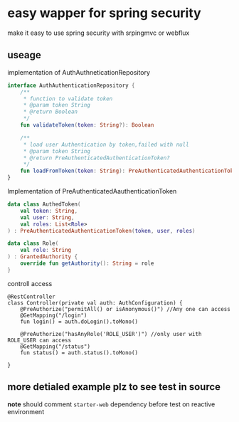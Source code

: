 # easy wapper for spring security
make it easy to use spring security with srpingmvc or webflux

## useage
implementation of AuthAuthneticationRepository
```kotlin
interface AuthAuthenticationRepository {
	/**
	 * function to validate token
	 * @param token String
	 * @return Boolean
	 */
	fun validateToken(token: String?): Boolean

	/**
	 * load user Authentication by token,failed with null
	 * @param token String
	 * @return PreAuthenticatedAuthenticationToken?
	 */
	fun loadFromToken(token: String): PreAuthenticatedAuthenticationToken?
}
```
Implementation of PreAuthenticatedAauthenticationToken
```kotlin
data class AuthedToken(
    val token: String,
    val user: String,
    val roles: List<Role>
) : PreAuthenticatedAuthenticationToken(token, user, roles)

data class Role(
    val role: String
) : GrantedAuthority {
    override fun getAuthority(): String = role
}
```
controll access
```ktolin
@RestController
class Controller(private val auth: AuthConfiguration) {
    @PreAuthorize("permitAll() or isAnonymous()") //Any one can access
    @GetMapping("/login")
    fun login() = auth.doLogin().toMono()

    @PreAuthorize("hasAnyRole('ROLE_USER')") //only user with ROLE_USER can access
    @GetMapping("/status")
    fun status() = auth.status().toMono()

}
```
## more detialed example plz to see test in source
**note** should comment `starter-web` dependency before test on reactive environment
